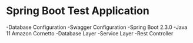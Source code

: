 # Spring Boot Test Application

-Database Configuration
-Swagger Configuration
-Spring Boot 2.3.0
-Java 11 Amazon Cornetto 
-Database Layer
-Service Layer
-Rest Controller


